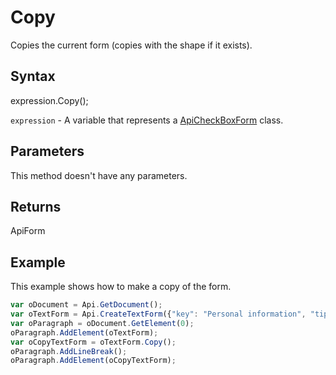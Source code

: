 # Copy

Copies the current form (copies with the shape if it exists).

## Syntax

expression.Copy();

`expression` - A variable that represents a [ApiCheckBoxForm](../ApiCheckBoxForm.md) class.

## Parameters

This method doesn't have any parameters.

## Returns

ApiForm

## Example

This example shows how to make a copy of the form.

```javascript
var oDocument = Api.GetDocument();
var oTextForm = Api.CreateTextForm({"key": "Personal information", "tip": "Enter your first name", "required": true, "placeholder": "First name", "comb": true, "maxCharacters": 10, "cellWidth": 3, "multiLine": false, "autoFit": false});
var oParagraph = oDocument.GetElement(0);
oParagraph.AddElement(oTextForm);
var oCopyTextForm = oTextForm.Copy();
oParagraph.AddLineBreak();
oParagraph.AddElement(oCopyTextForm);
```
